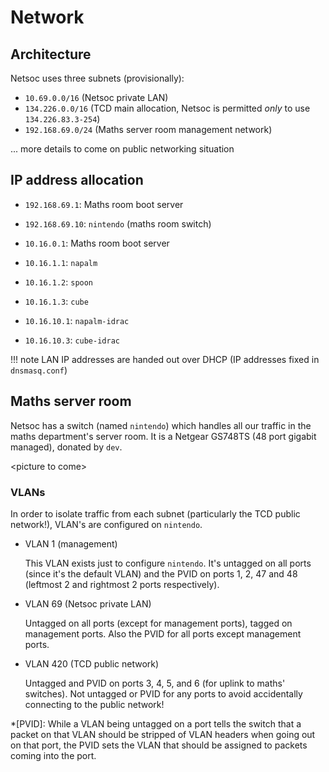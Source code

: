 # Network

## Architecture

Netsoc uses three subnets (provisionally):

- `10.69.0.0/16` (Netsoc private LAN)
- `134.226.0.0/16` (TCD main allocation, Netsoc is permitted _only_ to use
  `134.226.83.3-254`)
- `192.168.69.0/24` (Maths server room management network)

... more details to come on public networking situation

## IP address allocation

- `192.168.69.1`: Maths room boot server
- `192.168.69.10`: `nintendo` (maths room switch)

- `10.16.0.1`: Maths room boot server
- `10.16.1.1`: `napalm`
- `10.16.1.2`: `spoon`
- `10.16.1.3`: `cube`
- `10.16.10.1`: `napalm-idrac`
- `10.16.10.3`: `cube-idrac`

!!! note
    LAN IP addresses are handed out over DHCP (IP addresses fixed in
    `dnsmasq.conf`)

## Maths server room

Netsoc has a switch (named `nintendo`) which handles all our traffic in the
maths department's server room. It is a Netgear GS748TS (48 port gigabit
managed), donated by `dev`.

&lt;picture to come&gt;

### VLANs

In order to isolate traffic from each subnet (particularly the TCD public
network!), VLAN's are configured on `nintendo`.

- VLAN 1 (management)

    This VLAN exists just to configure `nintendo`. It's untagged on all ports
    (since it's the default VLAN) and the PVID on ports 1, 2, 47 and 48
    (leftmost 2 and rightmost 2 ports respectively).

- VLAN 69 (Netsoc private LAN)

    Untagged on all ports (except for management ports), tagged on management
    ports. Also the PVID for all ports except management ports.

- VLAN 420 (TCD public network)

    Untagged and PVID on ports 3, 4, 5, and 6 (for uplink to maths' switches).
    Not untagged or PVID for any ports to avoid accidentally connecting to the
    public network!

*[PVID]: While a VLAN being untagged on a port tells the switch that a packet on that VLAN should be stripped of VLAN headers when going out on that port, the PVID sets the VLAN that should be assigned to packets coming into the port.
